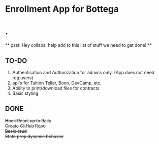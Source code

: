 # Enrollment App for Bottega
# .
** psst! Hey collabs, help add to this list of stuff we need to get done! **

## TO-DO

1. Authentication and Authorization for admins only. (App does not need reg users)
1. api's for Tuition Teller, Boon, DevCamp, etc.
1. Ability to print/download files for contracts
1. Basic styling

## DONE

~~Hook React up to Rails~~  
~~Create GitHub Repo~~  
~~Basic crud~~  
~~State prop dynamic behavior~~  